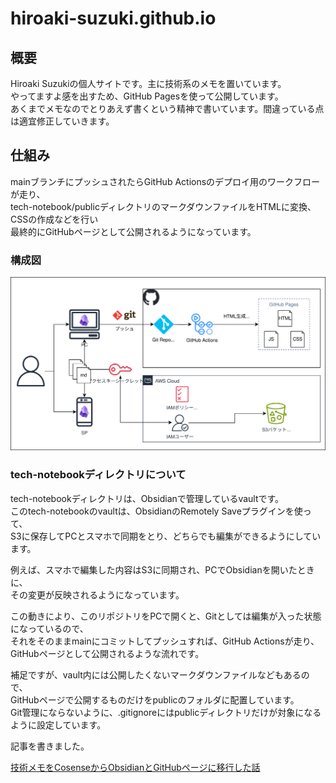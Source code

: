 # hiroaki-suzuki.github.io

## 概要

Hiroaki Suzukiの個人サイトです。主に技術系のメモを置いています。  
やってますよ感を出すため、GitHub Pagesを使って公開しています。  
あくまでメモなのでとりあえず書くという精神で書いています。間違っている点は適宜修正していきます。

## 仕組み

mainブランチにプッシュされたらGitHub Actionsのデプロイ用のワークフローが走り、  
tech-notebook/publicディレクトリのマークダウンファイルをHTMLに変換、 CSSの作成などを行い  
最終的にGitHubページとして公開されるようになっています。

### 構成図

![構成図](tech-notebook/public//images//my-memo-page-architecture.svg)


### tech-notebookディレクトリについて

tech-notebookディレクトリは、Obsidianで管理しているvaultです。  
このtech-notebookのvaultは、ObsidianのRemotely Saveプラグインを使って、  
S3に保存してPCとスマホで同期をとり、どちらでも編集ができるようにしています。

例えば、スマホで編集した内容はS3に同期され、PCでObsidianを開いたときに、  
その変更が反映されるようになっています。

この動きにより、このリポジトリをPCで開くと、Gitとしては編集が入った状態になっているので、  
それをそのままmainにコミットしてプッシュすれば、GitHub Actionsが走り、  
GitHubページとして公開されるような流れです。

補足ですが、vault内には公開したくないマークダウンファイルなどもあるので、  
GitHubページで公開するものだけをpublicのフォルダに配置しています。  
Git管理にならないように、.gitignoreにはpublicディレクトリだけが対象になるように設定しています。

記事を書きました。

[技術メモをCosenseからObsidianとGitHubページに移行した話](https://note.com/hirozki/n/n4785e30ab375)